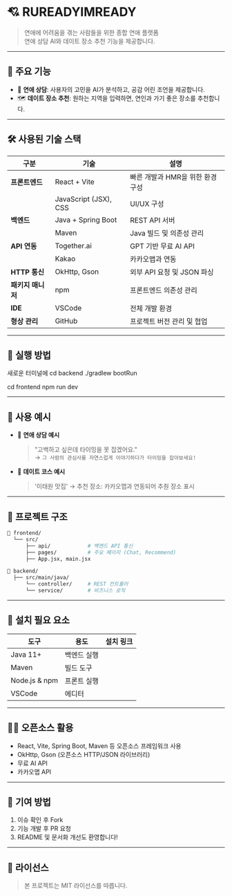 # 💘 RUREADYIMREADY

> 연애에 어려움을 겪는 사람들을 위한 종합 연애 플랫폼  
> 연애 상담 AI와 데이트 장소 추천 기능을 제공합니다.

---

## 🧩 주요 기능

- 🤖 **연애 상담**: 사용자의 고민을 AI가 분석하고, 공감 어린 조언을 제공합니다.
- 🗺️ **데이트 장소 추천**: 원하는 지역을 입력하면, 연인과 가기 좋은 장소를 추천합니다.

---

## 🛠️ 사용된 기술 스택

| 구분 | 기술 | 설명 |
|------|------|------|
| **프론트엔드** | React + Vite | 빠른 개발과 HMR을 위한 환경 구성 |
|  | JavaScript (JSX), CSS | UI/UX 구성 |
| **백엔드** | Java + Spring Boot | REST API 서버 |
|  | Maven | Java 빌드 및 의존성 관리 |
| **API 연동** | Together.ai | GPT 기반 무료 AI API |
|  | Kakao | 카카오맵과 연동 |
| **HTTP 통신** | OkHttp, Gson | 외부 API 요청 및 JSON 파싱 |
| **패키지 매니저** | npm | 프론트엔드 의존성 관리 |
| **IDE** | VSCode | 전체 개발 환경 |
| **형상 관리** | GitHub | 프로젝트 버전 관리 및 협업 |

---

## 🚀 실행 방법

새로운 터미널에
cd backend
./gradlew bootRun

cd frontend
npm run dev

---

## 🧪 사용 예시

- 💬 **연애 상담 예시**  
  > "고백하고 싶은데 타이밍을 못 잡겠어요."  
  → `그 사람의 관심사를 자연스럽게 이야기하다가 타이밍을 잡아보세요!`

- 📍 **데이트 코스 예시**  
  > '이태원 맛집'
  → 추천 장소: 카카오맵과 연동되어 추춴 장소 표시

---

## 📂 프로젝트 구조

```bash
📁 frontend/
  └── src/
      ├── api/            # 백엔드 API 통신
      ├── pages/          # 주요 페이지 (Chat, Recommend)
      ├── App.jsx, main.jsx

📁 backend/
  ├── src/main/java/
      └── controller/     # REST 컨트롤러
      └── service/        # 비즈니스 로직
```

---

## 📌 설치 필요 요소

| 도구 | 용도 | 설치 링크 |
|------|------|-----------|
| Java 11+ | 백엔드 실행 |
| Maven | 빌드 도구 |
| Node.js & npm | 프론트 실행 |
| VSCode | 에디터 | 

---

## 🧑‍💻 오픈소스 활용

- React, Vite, Spring Boot, Maven 등 오픈소스 프레임워크 사용
- OkHttp, Gson (오픈소스 HTTP/JSON 라이브러리)
- 무료 AI API
- 카카오맵 API

---

## 🤝 기여 방법

1. 이슈 확인 후 Fork
2. 기능 개발 후 PR 요청
3. README 및 문서화 개선도 환영합니다!

---

## 📄 라이선스

> 본 프로젝트는 MIT 라이선스를 따릅니다.